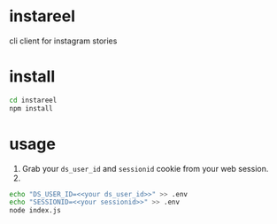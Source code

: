 # instareel

cli client for instagram stories

# install

```sh
cd instareel
npm install
```

# usage

1. Grab your `ds_user_id` and `sessionid` cookie from your web session.
2. 
```sh
echo "DS_USER_ID=<<your ds_user_id>>" >> .env
echo "SESSIONID=<<your sessionid>>" >> .env
node index.js
```

